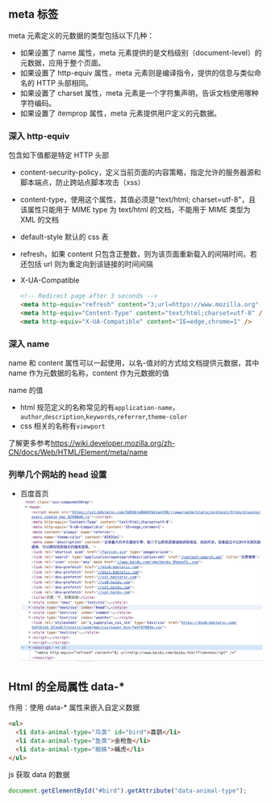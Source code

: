 ## meta 标签

meta 元素定义的元数据的类型包括以下几种：

- 如果设置了 name 属性，meta 元素提供的是文档级别（document-level）的元数据，应用于整个页面。
- 如果设置了 http-equiv 属性，meta 元素则是编译指令，提供的信息与类似命名的 HTTP 头部相同。
- 如果设置了 charset 属性，meta 元素是一个字符集声明，告诉文档使用哪种字符编码。
- 如果设置了 itemprop 属性，meta 元素提供用户定义的元数据。

### 深入 http-equiv

包含如下值都是特定 HTTP 头部

- content-security-policy，定义当前页面的内容策略，指定允许的服务器源和脚本端点，防止跨站点脚本攻击（xss）
- content-type，使用这个属性，其值必须是"text/html; charset=utf-8"，且该属性只能用于 MIME type 为 text/html 的文档，不能用于 MIME 类型为 XML 的文档
- default-style 默认的 css 表
- refresh，如果 content 只包含正整数，则为该页面重新载入的间隔时间，若还包括 url 则为重定向到该链接的时间间隔
- X-UA-Compatible

  ```html
  <!-- Redirect page after 3 seconds -->
  <meta http-equiv="refresh" content="3;url=https://www.mozilla.org" />
  <meta http-equiv="Content-Type" content="text/html;charset=utf-8" />
  <meta http-equiv="X-UA-Compatible" content="IE=edge,chrome=1" />
  ```

### 深入 name

name 和 content 属性可以一起使用，以名-值对的方式给文档提供元数据，其中 name 作为元数据的名称，content 作为元数据的值

name 的值

- html 规范定义的名称常见的有`application-name`，`author`,`description`,`keywords`,`referrer`,`theme-color`
- css 相关的名称有`viewport`

了解更多参考<https://wiki.developer.mozilla.org/zh-CN/docs/Web/HTML/Element/meta/name>

### 列举几个网站的 head 设置

- 百度首页
  ![百度](../assets/20201117153925.jpg)

## Html 的全局属性 data-\*

作用：使用 data-\* 属性来嵌入自定义数据

```html
<ul>
  <li data-animal-type="鸟类" id="bird">喜鹊</li>
  <li data-animal-type="鱼类">金枪鱼</li>
  <li data-animal-type="蜘蛛">蝇虎</li>
</ul>
```

js 获取 data 的数据

```js
document.getElementById("#bird").getAttribute("data-animal-type");
```
